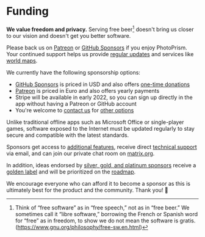 # Funding

**We value freedom and privacy.** Serving free beer[^1] doesn't bring us closer to our vision 
and doesn't get you better software.

Please back us on [Patreon](https://www.patreon.com/photoprism) or [GitHub Sponsors](https://github.com/sponsors/photoprism)
if you enjoy PhotoPrism. Your continued support helps us provide [regular updates](https://github.com/photoprism/photoprism/projects/5)
and services like [world maps](https://demo.photoprism.app/places).

We currently have the following sponsorship options:

- [GitHub Sponsors](https://github.com/sponsors/photoprism) is priced in USD and also offers [one-time donations](https://github.com/sponsors/photoprism?frequency=one-time)
- [Patreon](https://www.patreon.com/photoprism) is priced in Euro and also offers yearly payments
- Stripe will be available in early 2022, so you can sign up directly in the app without having a Patreon or GitHub account
- You're welcome to [contact us](https://photoprism.app/contact) for [other options](https://github.com/photoprism/photoprism/blob/develop/SPONSORS.md#crypto-wallets)

Unlike traditional offline apps such as Microsoft Office or single-player games, software exposed to the Internet 
must be updated regularly to stay secure and compatible with the latest standards.

Sponsors get access to [additional features](https://github.com/photoprism/photoprism/issues?q=label%3Asponsor-feature), receive direct [technical support](https://photoprism.app/contact) via email, and can join our private chat room on [matrix.org](https://matrix.org/).

In addition, ideas endorsed by [silver, gold, and platinum sponsors](https://github.com/photoprism/photoprism/blob/develop/SPONSORS.md) 
receive a [golden label](https://github.com/photoprism/photoprism/issues?q=is%3Aissue+is%3Aopen+label%3Asponsor) and
will be prioritized on the [roadmap](https://github.com/photoprism/photoprism/projects/5).

We encourage everyone who can afford it to become a sponsor as this is ultimately best for the product
and the community. Thank you! 💜

[^1]: Think of “free software” as in “free speech,” not as in “free beer.” We sometimes call it “libre software,” borrowing the French or Spanish word for “free” as in freedom, to show we do not mean the software is gratis. (https://www.gnu.org/philosophy/free-sw.en.html)
